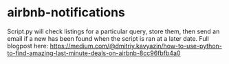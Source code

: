 # airbnb-notifications
Script.py will check listings for a particular query, store them, then send an email if a new has been found when the script is ran at a later date. Full blogpost here: https://medium.com/@dmitriy.kavyazin/how-to-use-python-to-find-amazing-last-minute-deals-on-airbnb-8cc96fbfb4a0

